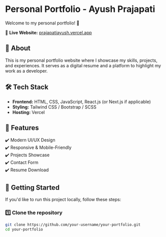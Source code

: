 # Personal Portfolio - Ayush Prajapati  

Welcome to my personal portfolio! 🚀  

🔗 **Live Website:** [prajapatiayush.vercel.app](https://prajapatiayush.vercel.app)  

## 📌 About  
This is my personal portfolio website where I showcase my skills, projects, and experiences. It serves as a digital resume and a platform to highlight my work as a developer.  

## 🛠️ Tech Stack  
- **Frontend:** HTML, CSS, JavaScript, React.js (or Next.js if applicable)  
- **Styling:** Tailwind CSS / Bootstrap / SCSS  
- **Hosting:** Vercel  

## 🎨 Features  
✔️ Modern UI/UX Design  
✔️ Responsive & Mobile-Friendly  
✔️ Projects Showcase  
✔️ Contact Form  
✔️ Resume Download  

## 🚀 Getting Started  
If you'd like to run this project locally, follow these steps:  

### 1️⃣ Clone the repository  
```bash
git clone https://github.com/your-username/your-portfolio.git
cd your-portfolio

